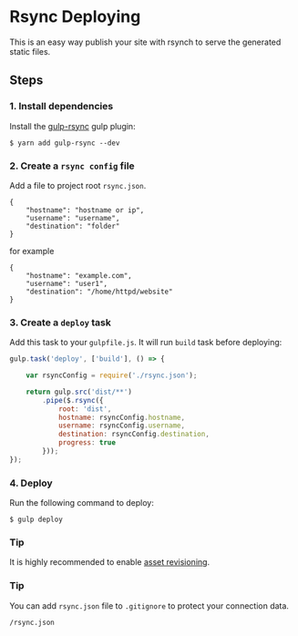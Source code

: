 # Rsync Deploying

This is an easy way publish your site with rsynch to serve the generated static files.

## Steps

### 1. Install dependencies

Install the [gulp-rsync](https://github.com/jerrysu/gulp-rsync) gulp plugin:

```
$ yarn add gulp-rsync --dev
```

### 2. Create a `rsync config` file
Add a file to project root `rsync.json`.


```
{
    "hostname": "hostname or ip",
    "username": "username",
    "destination": "folder"
}
```

for example
```
{
    "hostname": "example.com",
    "username": "user1",
    "destination": "/home/httpd/website"
}
```



### 3. Create a `deploy` task

Add this task to your `gulpfile.js`. It will run `build` task before deploying:

```js
gulp.task('deploy', ['build'], () => {

    var rsyncConfig = require('./rsync.json');

    return gulp.src('dist/**')
        .pipe($.rsync({
            root: 'dist',
            hostname: rsyncConfig.hostname,
            username: rsyncConfig.username,
            destination: rsyncConfig.destination,
            progress: true
        }));
});
```

### 4. Deploy

Run the following command to deploy:

```
$ gulp deploy
```

###  Tip

It is highly recommended to enable [asset revisioning](asset-revisioning.md).

###  Tip

You can add `rsync.json` file to `.gitignore` to protect your connection data.
```
/rsync.json
```
